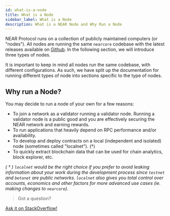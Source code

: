 ```yaml
---
id: what-is-a-node
title: What is a Node
sidebar_label: What is a Node
description: What is a NEAR Node and Why Run a Node
---
```


NEAR Protocol runs on a collection of publicly maintained computers (or "nodes"). All nodes are running the same `nearcore` codebase with the latest releases available on [Github](https://github.com/near/nearcore/releases/). In the following section, we will introduce three types of nodes.

It is important to keep in mind all nodes run the same codebase, with different configurations. As such, we have split up the documentation for running different types of node into sections specific to the type of nodes.

## Why run a Node?

You may decide to run a node of your own for a few reasons:

- To join a network as a validator running a validator node. Running a validator node is a public good and you are effectively securing the NEAR network and earning rewards.
- To run applications that heavily depend on RPC performance and/or availability.
- To develop and deploy contracts on a local (independent and isolated) node (sometimes called "localnet"). (†)
- To quickly extract blockchain data that can be used for chain analytics, block explorer, etc.

_( † ) `localnet` would be the right choice if you prefer to avoid leaking information about your work during the development process since `testnet` and `betanet` are *public* networks. `localnet` also gives you total control over accounts, economics and other factors for more advanced use cases (ie. making changes to `nearcore`)._

>Got a question?
<a href="https://stackoverflow.com/questions/tagged/nearprotocol">
  <h8>Ask it on StackOverflow!</h8></a>

